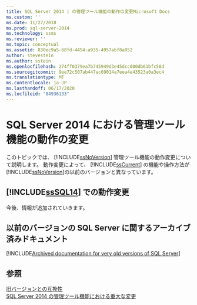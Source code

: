 ```yaml
---
title: SQL Server 2014 | の管理ツール機能の動作の変更Microsoft Docs
ms.custom: ''
ms.date: 11/27/2018
ms.prod: sql-server-2014
ms.technology: ssms
ms.reviewer: ''
ms.topic: conceptual
ms.assetid: 830ec9a5-68fd-4454-a935-4957abf8a052
author: stevestein
ms.author: sstein
ms.openlocfilehash: 274ff0379ea7b745949d3e45dcc000db61bfc58d
ms.sourcegitcommit: 9ee72c507ab447ac69014a7eea4e43523a0a3ec4
ms.translationtype: MT
ms.contentlocale: ja-JP
ms.lasthandoff: 06/17/2020
ms.locfileid: "84936133"
---
```

# <a name="behavior-changes-to-management-tools-features-in-sql-server-2014"></a>SQL Server 2014 における管理ツール機能の動作の変更
  このトピックでは、 [!INCLUDE[ssNoVersion](../includes/ssnoversion-md.md)] 管理ツール機能の動作変更について説明します。 動作変更によって、 [!INCLUDE[ssCurrent](../includes/sscurrent-md.md)] の機能や操作方法が [!INCLUDE[ssNoVersion](../includes/ssnoversion-md.md)]の以前のバージョンと異なっています。  
  
## <a name="behavior-changes-in-sssql14"></a>[!INCLUDE[ssSQL14](../includes/sssql14-md.md)] での動作変更  
 今後、情報が追加されていきます。  

## <a name="archived-documentation-for-very-old-versions-of-sql-server"></a><a name="previous-versions"></a>以前のバージョンの SQL Server に関するアーカイブ済みドキュメント

[!INCLUDE[Archived documentation for very old versions of SQL Server](../includes/paragraph-content/previous-versions-archive-documentation-sql-server.md)]

## <a name="see-also"></a>参照  
 [旧バージョンとの互換性](../../2014/getting-started/backward-compatibility.md)  
 [SQL Server 2014 の管理ツール機能における重大な変更](breaking-changes-to-database-engine-features-in-sql-server-2016.md?view=sql-server-2014)

  
